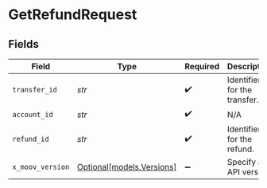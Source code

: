 # GetRefundRequest


## Fields

| Field                                              | Type                                               | Required                                           | Description                                        |
| -------------------------------------------------- | -------------------------------------------------- | -------------------------------------------------- | -------------------------------------------------- |
| `transfer_id`                                      | *str*                                              | :heavy_check_mark:                                 | Identifier for the transfer.                       |
| `account_id`                                       | *str*                                              | :heavy_check_mark:                                 | N/A                                                |
| `refund_id`                                        | *str*                                              | :heavy_check_mark:                                 | Identifier for the refund.                         |
| `x_moov_version`                                   | [Optional[models.Versions]](../models/versions.md) | :heavy_minus_sign:                                 | Specify an API version.                            |